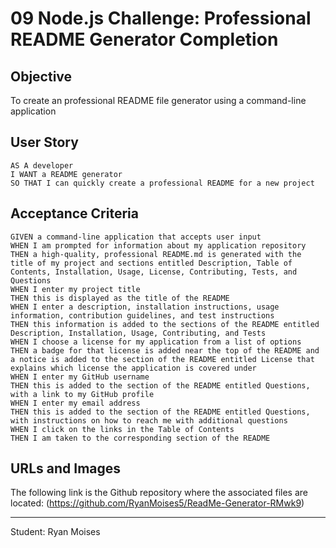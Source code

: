 # 09 Node.js Challenge: Professional README Generator Completion

## Objective

To create an professional README file generator using a command-line application

## User Story

```
AS A developer
I WANT a README generator
SO THAT I can quickly create a professional README for a new project
```

## Acceptance Criteria

```
GIVEN a command-line application that accepts user input
WHEN I am prompted for information about my application repository
THEN a high-quality, professional README.md is generated with the title of my project and sections entitled Description, Table of Contents, Installation, Usage, License, Contributing, Tests, and Questions
WHEN I enter my project title
THEN this is displayed as the title of the README
WHEN I enter a description, installation instructions, usage information, contribution guidelines, and test instructions
THEN this information is added to the sections of the README entitled Description, Installation, Usage, Contributing, and Tests
WHEN I choose a license for my application from a list of options
THEN a badge for that license is added near the top of the README and a notice is added to the section of the README entitled License that explains which license the application is covered under
WHEN I enter my GitHub username
THEN this is added to the section of the README entitled Questions, with a link to my GitHub profile
WHEN I enter my email address
THEN this is added to the section of the README entitled Questions, with instructions on how to reach me with additional questions
WHEN I click on the links in the Table of Contents
THEN I am taken to the corresponding section of the README
```

## URLs and Images

<!-- The following link is the student's URL to the completed assignment:
(https://ryanmoises5.github.io/Weather-Dashboard-RMwk6/) -->

The following link is the Github repository where the associated files are located:
(https://github.com/RyanMoises5/ReadMe-Generator-RMwk9)

<!-- ![Image of the Weather Dashboard](./Assets/WeatherDashboard.JPG) -->

---

Student: Ryan Moises